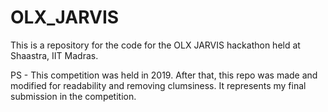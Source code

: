 # OLX_JARVIS
This is a repository for the code for the OLX JARVIS hackathon held at Shaastra, IIT Madras.

PS - This competition was held in 2019. After that, this repo was made and modified for readability and removing clumsiness. It represents my final submission in the competition.
